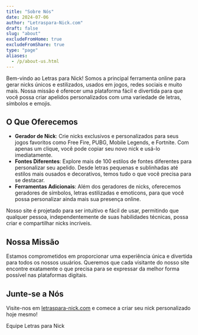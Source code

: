 ```yaml
---
title: "Sobre Nós"
date: 2024-07-06
author: "Letraspara-Nick.com"
draft: false
slug: "about"
excludeFromHome: true
excludeFromShare: true
type: "page"
aliases:
  - /p/about-us.html
---
```


Bem-vindo ao Letras para Nick! Somos a principal ferramenta online para gerar nicks únicos e estilizados, usados em jogos, redes sociais e muito mais. Nossa missão é oferecer uma plataforma fácil e divertida para que você possa criar apelidos personalizados com uma variedade de letras, símbolos e emojis.

## O Que Oferecemos

- **Gerador de Nick**: Crie nicks exclusivos e personalizados para seus jogos favoritos como Free Fire, PUBG, Mobile Legends, e Fortnite. Com apenas um clique, você pode copiar seu novo nick e usá-lo imediatamente.
- **Fontes Diferentes**: Explore mais de 100 estilos de fontes diferentes para personalizar seu apelido. Desde letras pequenas e sublinhadas até estilos mais ousados e decorativos, temos tudo o que você precisa para se destacar.
- **Ferramentas Adicionais**: Além dos geradores de nicks, oferecemos geradores de símbolos, letras estilizadas e emoticons, para que você possa personalizar ainda mais sua presença online.

Nosso site é projetado para ser intuitivo e fácil de usar, permitindo que qualquer pessoa, independentemente de suas habilidades técnicas, possa criar e compartilhar nicks incríveis.

## Nossa Missão

Estamos comprometidos em proporcionar uma experiência única e divertida para todos os nossos usuários. Queremos que cada visitante do nosso site encontre exatamente o que precisa para se expressar da melhor forma possível nas plataformas digitais.

## Junte-se a Nós

Visite-nos em [letraspara-nick.com](https://www.letraspara-nick.com) e comece a criar seu nick personalizado hoje mesmo!

Equipe Letras para Nick